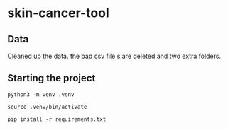 # skin-cancer-tool

## Data
Cleaned up the data. the bad csv file s are deleted and two extra folders. 

## Starting the project
`python3 -m venv .venv`

`source .venv/bin/activate`

`pip install -r requirements.txt`